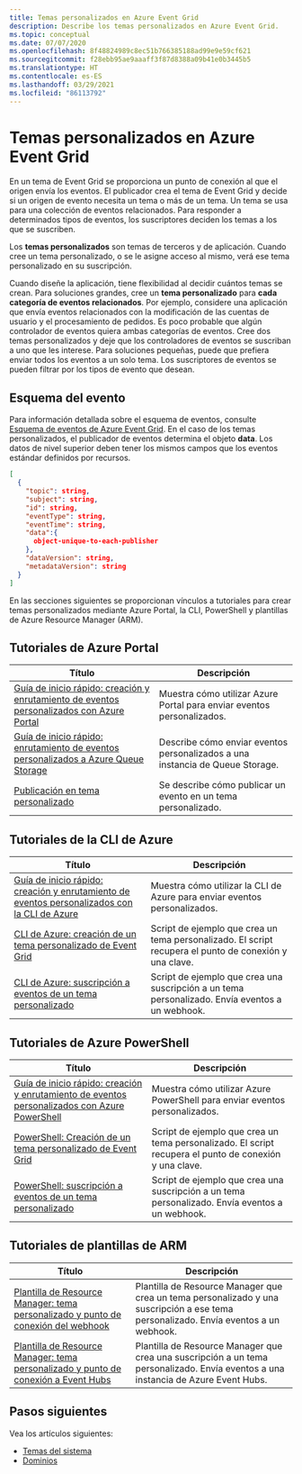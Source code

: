 ```yaml
---
title: Temas personalizados en Azure Event Grid
description: Describe los temas personalizados en Azure Event Grid.
ms.topic: conceptual
ms.date: 07/07/2020
ms.openlocfilehash: 8f48824989c8ec51b766385188ad99e9e59cf621
ms.sourcegitcommit: f28ebb95ae9aaaff3f87d8388a09b41e0b3445b5
ms.translationtype: HT
ms.contentlocale: es-ES
ms.lasthandoff: 03/29/2021
ms.locfileid: "86113792"
---
```

# <a name="custom-topics-in-azure-event-grid"></a>Temas personalizados en Azure Event Grid
En un tema de Event Grid se proporciona un punto de conexión al que el origen envía los eventos. El publicador crea el tema de Event Grid y decide si un origen de evento necesita un tema o más de un tema. Un tema se usa para una colección de eventos relacionados. Para responder a determinados tipos de eventos, los suscriptores deciden los temas a los que se suscriben.

Los **temas personalizados** son temas de terceros y de aplicación. Cuando cree un tema personalizado, o se le asigne acceso al mismo, verá ese tema personalizado en su suscripción. 

Cuando diseñe la aplicación, tiene flexibilidad al decidir cuántos temas se crean. Para soluciones grandes, cree un **tema personalizado** para **cada categoría de eventos relacionados**. Por ejemplo, considere una aplicación que envía eventos relacionados con la modificación de las cuentas de usuario y el procesamiento de pedidos. Es poco probable que algún controlador de eventos quiera ambas categorías de eventos. Cree dos temas personalizados y deje que los controladores de eventos se suscriban a uno que les interese. Para soluciones pequeñas, puede que prefiera enviar todos los eventos a un solo tema. Los suscriptores de eventos se pueden filtrar por los tipos de evento que desean.

## <a name="event-schema"></a>Esquema del evento
Para información detallada sobre el esquema de eventos, consulte [Esquema de eventos de Azure Event Grid](event-schema.md). En el caso de los temas personalizados, el publicador de eventos determina el objeto **data**. Los datos de nivel superior deben tener los mismos campos que los eventos estándar definidos por recursos.

```json
[
  {
    "topic": string,
    "subject": string,
    "id": string,
    "eventType": string,
    "eventTime": string,
    "data":{
      object-unique-to-each-publisher
    },
    "dataVersion": string,
    "metadataVersion": string
  }
]
```

En las secciones siguientes se proporcionan vínculos a tutoriales para crear temas personalizados mediante Azure Portal, la CLI, PowerShell y plantillas de Azure Resource Manager (ARM). 


## <a name="azure-portal-tutorials"></a>Tutoriales de Azure Portal
|Título  |Descripción  |
|---------|---------|
| [Guía de inicio rápido: creación y enrutamiento de eventos personalizados con Azure Portal](custom-event-quickstart-portal.md) | Muestra cómo utilizar Azure Portal para enviar eventos personalizados. |
| [Guía de inicio rápido: enrutamiento de eventos personalizados a Azure Queue Storage](custom-event-to-queue-storage.md) | Describe cómo enviar eventos personalizados a una instancia de Queue Storage. |
| [Publicación en tema personalizado](post-to-custom-topic.md) | Se describe cómo publicar un evento en un tema personalizado. |


## <a name="azure-cli-tutorials"></a>Tutoriales de la CLI de Azure
|Título  |Descripción  |
|---------|---------|
| [Guía de inicio rápido: creación y enrutamiento de eventos personalizados con la CLI de Azure](custom-event-quickstart.md) | Muestra cómo utilizar la CLI de Azure para enviar eventos personalizados. |
| [CLI de Azure: creación de un tema personalizado de Event Grid](./scripts/event-grid-cli-create-custom-topic.md)|Script de ejemplo que crea un tema personalizado. El script recupera el punto de conexión y una clave.|
| [CLI de Azure: suscripción a eventos de un tema personalizado](./scripts/event-grid-cli-subscribe-custom-topic.md)|Script de ejemplo que crea una suscripción a un tema personalizado. Envía eventos a un webhook.|

## <a name="azure-powershell-tutorials"></a>Tutoriales de Azure PowerShell
|Título  |Descripción  |
|---------|---------|
| [Guía de inicio rápido: creación y enrutamiento de eventos personalizados con Azure PowerShell](custom-event-quickstart-powershell.md) | Muestra cómo utilizar Azure PowerShell para enviar eventos personalizados. |
| [PowerShell: Creación de un tema personalizado de Event Grid](./scripts/event-grid-powershell-create-custom-topic.md)|Script de ejemplo que crea un tema personalizado. El script recupera el punto de conexión y una clave.|
| [PowerShell: suscripción a eventos de un tema personalizado](./scripts/event-grid-powershell-subscribe-custom-topic.md)|Script de ejemplo que crea una suscripción a un tema personalizado. Envía eventos a un webhook.|

## <a name="arm-template-tutorials"></a>Tutoriales de plantillas de ARM
|Título  |Descripción  |
|---------|---------|
| [Plantilla de Resource Manager: tema personalizado y punto de conexión del webhook](https://github.com/Azure/azure-quickstart-templates/tree/master/101-event-grid) | Plantilla de Resource Manager que crea un tema personalizado y una suscripción a ese tema personalizado. Envía eventos a un webhook. |
| [Plantilla de Resource Manager: tema personalizado y punto de conexión a Event Hubs](https://github.com/Azure/azure-quickstart-templates/tree/master/101-event-grid-event-hubs-handler)| Plantilla de Resource Manager que crea una suscripción a un tema personalizado. Envía eventos a una instancia de Azure Event Hubs. |

## <a name="next-steps"></a>Pasos siguientes
Vea los artículos siguientes: 

- [Temas del sistema](system-topics.md)
- [Dominios](event-domains.md)